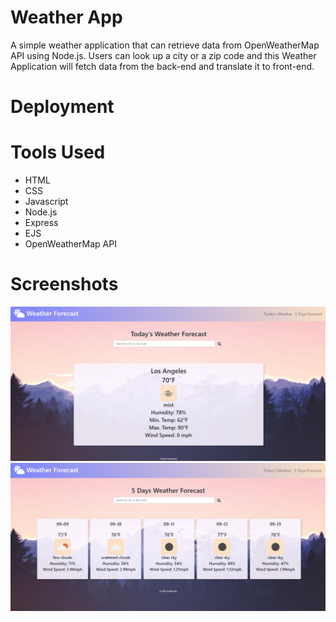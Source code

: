 # Weather App
A simple weather application that can retrieve data from OpenWeatherMap API using Node.js. Users can look up a city or a zip code and this Weather Application will fetch data from the back-end and translate it to front-end.

# Deployment


# Tools Used
- HTML
- CSS
- Javascript
- Node.js
- Express
- EJS
- OpenWeatherMap API

# Screenshots
<img src = "https://github.com/Onionie/WeatherApp/blob/main/public/Images/1.PNG">
<img src = "https://github.com/Onionie/WeatherApp/blob/main/public/Images/2.PNG">
